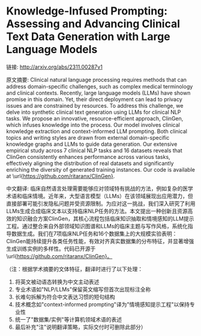 # Knowledge-Infused Prompting: Assessing and Advancing Clinical Text Data Generation with Large Language Models

链接: http://arxiv.org/abs/2311.00287v1

原文摘要:
Clinical natural language processing requires methods that can address
domain-specific challenges, such as complex medical terminology and clinical
contexts. Recently, large language models (LLMs) have shown promise in this
domain. Yet, their direct deployment can lead to privacy issues and are
constrained by resources. To address this challenge, we delve into synthetic
clinical text generation using LLMs for clinical NLP tasks. We propose an
innovative, resource-efficient approach, ClinGen, which infuses knowledge into
the process. Our model involves clinical knowledge extraction and
context-informed LLM prompting. Both clinical topics and writing styles are
drawn from external domain-specific knowledge graphs and LLMs to guide data
generation. Our extensive empirical study across 7 clinical NLP tasks and 16
datasets reveals that ClinGen consistently enhances performance across various
tasks, effectively aligning the distribution of real datasets and significantly
enriching the diversity of generated training instances. Our code is available
at \url{https://github.com/ritaranx/ClinGen}.

中文翻译:
临床自然语言处理需要能够应对领域特有挑战的方法，例如复杂的医学术语和临床情境。近年来，大型语言模型（LLMs）在该领域展现出应用潜力，但直接部署可能引发隐私问题并受资源限制。为应对这一挑战，我们深入研究了利用LLMs生成合成临床文本以支持临床NLP任务的方法。本文提出一种创新且资源高效的知识融合方案ClinGen，其核心流程包括临床知识抽取和情境感知的LLM提示工程。通过整合来自外部领域知识图谱和LLMs的临床主题与写作风格，系统化指导数据生成。我们在7项临床NLP任务和16个数据集上的大规模实验表明：ClinGen能持续提升各类任务性能，有效对齐真实数据集的分布特征，并显著增强生成训练实例的多样性。代码已开源于\url{https://github.com/ritaranx/ClinGen}。

（注：根据学术摘要的文体特征，翻译时进行了以下处理：
1. 将英文被动语态转换为中文主动表述
2. 专业术语如"NLP/LLMs"保留英文缩写但首次出现标注全称
3. 长难句拆解为符合中文表达习惯的短句结构
4. 技术概念如"context-informed prompting"译为"情境感知提示工程"以保持专业性
5. 统一了"数据集/实例"等计算机领域术语的表述
6. 最后补充"注"说明翻译策略，实际交付时可删除此部分）
